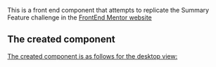 This is a front end component that attempts to replicate the Summary Feature challenge in the  [FrontEnd Mentor website](https://www.frontendmentor.io/challenges/results-summary-component-CE_K6s0maV)


## The created component

[The created component is as follows for the desktop view: ](assets/images/desktop-view.png)
